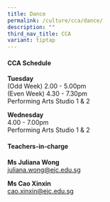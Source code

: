```yaml
---
title: Dance
permalink: /culture/cca/dance/
description: ""
third_nav_title: CCA
variant: tiptap
---
```

<h4><strong>CCA Schedule</strong></h4>
<p><strong>Tuesday</strong>
<br>(Odd Week) 2.00&nbsp;- 5.00pm
<br>(Even Week) 4.30 - 7.30pm
<br>Performing Arts Studio 1 &amp; 2</p>
<p><strong>Wednesday</strong>
<br>4.00&nbsp;- 7.00pm
<br>Performing Arts Studio 1 &amp; 2</p>
<p></p>
<h4><strong>Teachers-in-charge</strong></h4>
<p><strong>Ms Juliana Wong</strong>
<br><a href="mailto:juliana.wong@ejc.edu.sg" rel="noopener noreferrer nofollow" target="_blank">juliana.wong@ejc.edu.sg</a>
</p>
<p><strong>Ms Cao Xinxin</strong>
<br><a href="mailto:cao.xinxin@ejc.edu.sg" rel="noopener nofollow" target="_blank">cao.xinxin@ejc.edu.sg</a>
</p>
